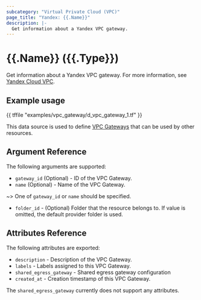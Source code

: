 ```yaml
---
subcategory: "Virtual Private Cloud (VPC)"
page_title: "Yandex: {{.Name}}"
description: |-
  Get information about a Yandex VPC gateway.
---
```


# {{.Name}} ({{.Type}})

Get information about a Yandex VPC gateway. For more information, see [Yandex Cloud VPC](https://yandex.cloud/docs/vpc/concepts).

## Example usage

{{ tffile "examples/vpc_gateway/d_vpc_gateway_1.tf" }}

This data source is used to define [VPC Gateways](https://yandex.cloud/docs/vpc/concepts/gateways) that can be used by other resources.

## Argument Reference

The following arguments are supported:

* `gateway_id` (Optional) - ID of the VPC Gateway.
* `name` (Optional) - Name of the VPC Gateway.

~> One of `gateway_id` or `name` should be specified.

* `folder_id` - (Optional) Folder that the resource belongs to. If value is omitted, the default provider folder is used.

## Attributes Reference

The following attributes are exported:

* `description` - Description of the VPC Gateway.
* `labels` - Labels assigned to this VPC Gateway.
* `shared_egress_gateway` - Shared egress gateway configuration
* `created_at` - Creation timestamp of this VPC Gateway.

The `shared_egress_gateway` currently does not support any attributes.
